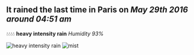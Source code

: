 ## It rained the last time in Paris on *May 29th 2016 around 04:51 am*
💧💧💧💧  **heavy intensity rain** *Humidity 93%*

![heavy intensity rain](http://openweathermap.org/img/w/10d.png) ![mist](http://openweathermap.org/img/w/50d.png)
